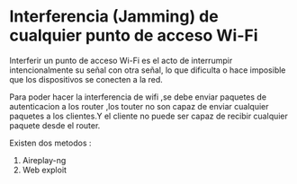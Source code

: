 # Interferencia (Jamming) de cualquier punto de acceso Wi-Fi

Interferir un punto de acceso Wi-Fi es el acto de interrumpir intencionalmente su señal con otra señal, lo que dificulta o hace imposible que los dispositivos se conecten a la red.

Para poder hacer la interferencia de wifi ,se debe enviar paquetes de autenticacion a los router ,los touter no son capaz de enviar cualquier paquetes a los clientes.Y el cliente no puede ser capaz de recibir cualquier paquete desde el router.

Existen dos metodos :&#x20;

1. Aireplay-ng
2. Web exploit
